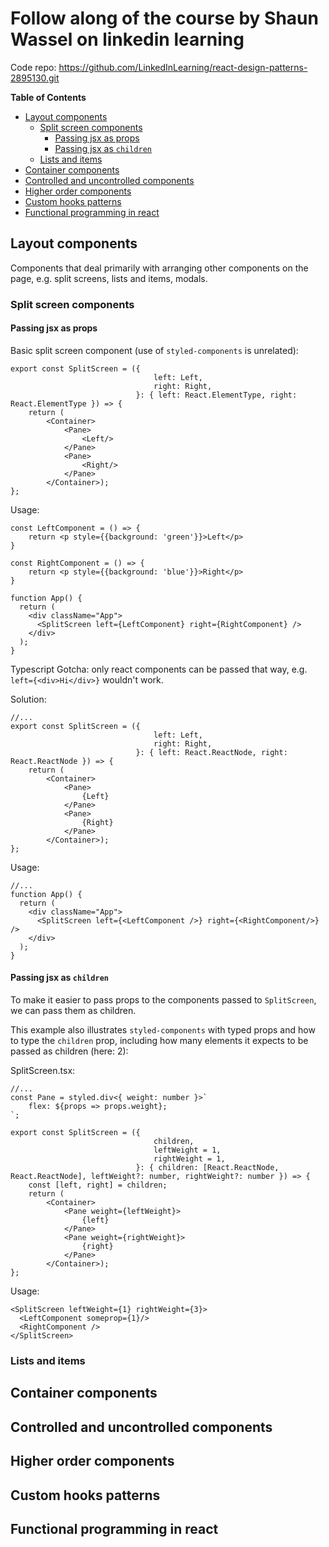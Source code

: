 # Follow along of the course by Shaun Wassel on linkedin learning

Code repo: https://github.com/LinkedInLearning/react-design-patterns-2895130.git

<!-- START doctoc generated TOC please keep comment here to allow auto update -->
<!-- DON'T EDIT THIS SECTION, INSTEAD RE-RUN doctoc TO UPDATE -->
**Table of Contents**

- [Layout components](#layout-components)
  - [Split screen components](#split-screen-components)
    - [Passing jsx as props](#passing-jsx-as-props)
    - [Passing jsx as `children`](#passing-jsx-as-children)
  - [Lists and items](#lists-and-items)
- [Container components](#container-components)
- [Controlled and uncontrolled components](#controlled-and-uncontrolled-components)
- [Higher order components](#higher-order-components)
- [Custom hooks patterns](#custom-hooks-patterns)
- [Functional programming in react](#functional-programming-in-react)

<!-- END doctoc generated TOC please keep comment here to allow auto update -->

## Layout components

Components that deal primarily with arranging other components on the page, e.g. split screens, lists and items, modals.

### Split screen components

#### Passing jsx as props

Basic split screen component (use of `styled-components` is unrelated):

    export const SplitScreen = ({
                                    left: Left,
                                    right: Right,
                                }: { left: React.ElementType, right: React.ElementType }) => {
        return (
            <Container>
                <Pane>
                    <Left/>
                </Pane>
                <Pane>
                    <Right/>
                </Pane>
            </Container>);
    };

Usage:

    const LeftComponent = () => {
        return <p style={{background: 'green'}}>Left</p>
    }
    
    const RightComponent = () => {
        return <p style={{background: 'blue'}}>Right</p>
    }
    
    function App() {
      return (
        <div className="App">
          <SplitScreen left={LeftComponent} right={RightComponent} />
        </div>
      );
    }

Typescript Gotcha: only react components can be passed that way, e.g. `left={<div>Hi</div>}` wouldn't work.

Solution:

    //...
    export const SplitScreen = ({
                                    left: Left,
                                    right: Right,
                                }: { left: React.ReactNode, right: React.ReactNode }) => {
        return (
            <Container>
                <Pane>
                    {Left}
                </Pane>
                <Pane>
                    {Right}
                </Pane>
            </Container>);
    };

Usage:

    //...
    function App() {
      return (
        <div className="App">
          <SplitScreen left={<LeftComponent />} right={<RightComponent/>} />
        </div>
      );
    }

#### Passing jsx as `children`

To make it easier to pass props to the components passed to `SplitScreen`, we can pass them as children.

This example also illustrates `styled-components` with typed props and how to type the `children` prop, including how many elements it expects to be passed as children (here: 2):

SplitScreen.tsx:

    //...
    const Pane = styled.div<{ weight: number }>`
        flex: ${props => props.weight};
    `;
    
    export const SplitScreen = ({
                                    children,
                                    leftWeight = 1,
                                    rightWeight = 1,
                                }: { children: [React.ReactNode, React.ReactNode], leftWeight?: number, rightWeight?: number }) => {
        const [left, right] = children;
        return (
            <Container>
                <Pane weight={leftWeight}>
                    {left}
                </Pane>
                <Pane weight={rightWeight}>
                    {right}
                </Pane>
            </Container>);
    };

Usage:

    <SplitScreen leftWeight={1} rightWeight={3}>
      <LeftComponent someprop={1}/>
      <RightComponent />
    </SplitScreen>

### Lists and items

## Container components

## Controlled and uncontrolled components

## Higher order components

## Custom hooks patterns

## Functional programming in react



